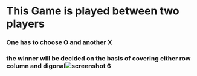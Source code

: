 # This Game is played between two players 
### One has to choose O and another X 
### the winner will be decided on the basis of covering either row column and digonal![screenshot 6](https://cloud.githubusercontent.com/assets/13691876/19084710/30dd0798-8a85-11e6-9d15-a69c4c7b9bc0.png)
